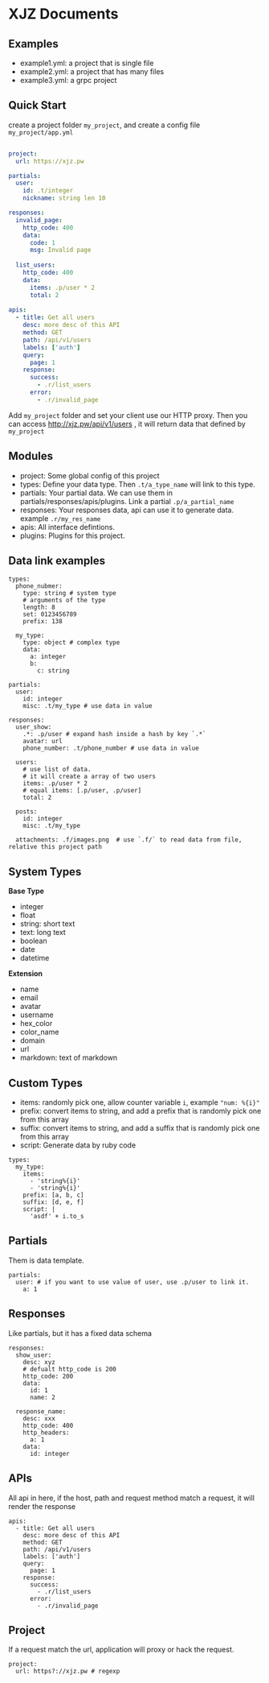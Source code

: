 XJZ Documents
=============

## Examples

* example1.yml: a project that is single file
* example2.yml: a project that has many files
* example3.yml: a grpc project


## Quick Start

create a project folder `my_project`, and create a config file `my_project/app.yml`


```yaml

project:
  url: https://xjz.pw

partials:
  user:
    id: .t/integer
    nickname: string len 10

responses:
  invalid_page:
    http_code: 400
    data:
      code: 1
      msg: Invalid page
    
  list_users:
    http_code: 400
    data:
      items: .p/user * 2
      total: 2
    
apis:
  - title: Get all users
    desc: more desc of this API
    method: GET
    path: /api/v1/users
    labels: ['auth']
    query:
      page: 1
    response:
      success:
        - .r/list_users
      error:
        - .r/invalid_page

```

Add `my_project` folder and set your client use our HTTP proxy. Then you can access http://xjz.pw/api/v1/users ,
it will return data that defined by `my_project`


## Modules

* project: Some global config of this project
* types: Define your data type. Then `.t/a_type_name` will link to this type.
* partials: Your partial data. We can use them in partials/responses/apis/plugins. Link a partial `.p/a_partial_name`
* responses: Your responses data, api can use it to generate data. example `.r/my_res_name`
* apis: All interface defintions.
* plugins: Plugins for this project.


## Data link examples

```
types: 
  phone_nubmer:
    type: string # system type
    # arguments of the type
    length: 8
    set: 0123456789
    prefix: 138

  my_type:
    type: object # complex type
    data:
      a: integer
      b: 
        c: string

partials:
  user: 
    id: integer
    misc: .t/my_type # use data in value

responses:
  user_show:
    .*: .p/user # expand hash inside a hash by key `.*`
    avatar: url
    phone_number: .t/phone_number # use data in value

  users:
    # use list of data.
    # it will create a array of two users
    items: .p/user * 2
    # equal items: [.p/user, .p/user]
    total: 2

  posts:
    id: integer
    misc: .t/my_type

  attachments: .f/images.png  # use `.f/` to read data from file, relative this project path
```

## System Types

**Base Type**

* integer
* float
* string: short text
* text: long text
* boolean
* date
* datetime

**Extension**

* name
* email
* avatar
* username
* hex_color
* color_name
* domain
* url
* markdown: text of markdown


## Custom Types

* items: randomly pick one, allow counter variable `i`, example `"num: %{i}"`
* prefix: convert items to string, and add a prefix that is randomly pick one from this array
* suffix: convert items to string, and add a suffix that is randomly pick one from this array
* script: Generate data by ruby code



```
types:
  my_type:
    items: 
      - 'string%{i}'
      - 'string%{i}'
    prefix: [a, b, c]
    suffix: [d, e, f]
    script: |
      'asdf' + i.to_s
```

## Partials

Them is data template.

```
partials:
  user: # if you want to use value of user, use .p/user to link it.
    a: 1
```

## Responses

Like partials, but it has a fixed data schema

```
responses:
  show_user:
    desc: xyz
    # defualt http_code is 200
    http_code: 200
    data:
      id: 1
      name: 2

  response_name:
    desc: xxx
    http_code: 400
    http_headers: 
      a: 1
    data: 
      id: integer
```

## APIs

All api in here, if the host, path and request method match a request, it will render the response

```
apis:
  - title: Get all users
    desc: more desc of this API
    method: GET
    path: /api/v1/users
    labels: ['auth']
    query:
      page: 1
    response:
      success:
        - .r/list_users
      error:
        - .r/invalid_page
```


## Project

If a request match the url, application will proxy or hack the request.

```
project:
  url: https?://xjz.pw # regexp
```
